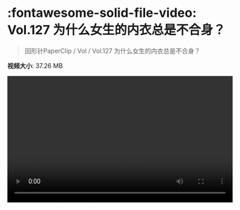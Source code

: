 # :fontawesome-solid-file-video: Vol.127 为什么女生的内衣总是不合身？

> 回形针PaperClip / Vol / Vol.127 为什么女生的内衣总是不合身？

**视频大小**: 37.26 MB

<video id="V-6cbc3495909abb0e343fd7997855a027" width="512" height="288" preload="none" playsinline webkit-playsinline></video>